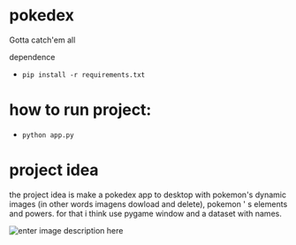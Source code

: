 # pokedex

  Gotta catch'em all

dependence 

 - `pip install -r requirements.txt`
 
 # how to run project:
 - `python app.py`
 
 # project idea
 the project idea is make a pokedex app to desktop with pokemon's dynamic images (in other words imagens dowload and delete), pokemon ' s elements and powers.
 for that i think use pygame window and a dataset with names.

![enter image description here](https://2.bp.blogspot.com/-sIt2gsSuk-w/Vs-e2BAsdnI/AAAAAAAABaY/lxjnvYVFH0w/s640/07878cf0d61872c38853b87afd08a06fa8403801_hq.gif)
   